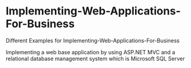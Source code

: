 # Implementing-Web-Applications-For-Business
Different Examples for Implementing-Web-Applications-For-Business 

Implementing a web base application by using ASP.NET MVC and a relational database management system which is Microsoft SQL Server
